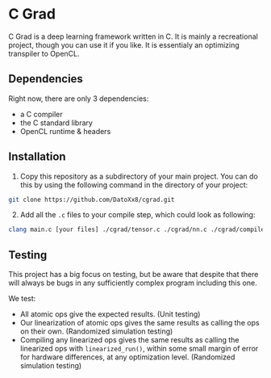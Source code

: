 # C Grad

C Grad is a deep learning framework written in C. It is mainly a recreational project, though you can use it if you like.
It is essentialy an optimizing transpiler to OpenCL.

## Dependencies

Right now, there are only 3 dependencies:
- a C compiler
- the C standard library
- OpenCL runtime & headers

## Installation

1. Copy this repository as a subdirectory of your main project. You can do this by using the following command in the directory of your project:
``` sh
git clone https://github.com/DatoXx8/cgrad.git
```
2. Add all the `.c` files to your compile step, which could look as following:
``` sh
clang main.c [your files] ./cgrad/tensor.c ./cgrad/nn.c ./cgrad/compile.c ./cgrad/runtimes/cl.c -o grad -O3 -lm -lOpenCL -Wall -Wextra -pedantic
```

## Testing

This project has a big focus on testing, but be aware that despite that there will always be bugs in any sufficiently complex program including this one.

We test:
- All atomic ops give the expected results. (Unit testing)
- Our linearization of atomic ops gives the same results as calling the ops on their own. (Randomized simulation testing)
- Compiling any linearized ops gives the same results as calling the linearized ops with `linearized_run()`, within some small margin of error for hardware differences, at any optimization level. (Randomized simulation testing)
